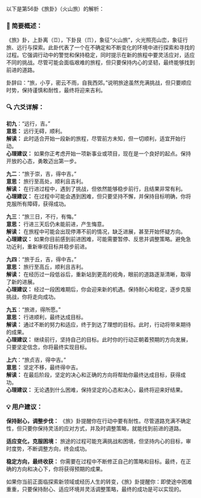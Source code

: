 以下是第56卦《旅卦》（火山旅）的解析：

### 🌱 简要概述：

《旅》卦，上卦离（☲），下卦艮（☶），象征“火山旅”，火光照亮山峦，象征行旅、远行与探索。此卦代表了一个在不确定和不断变化的环境中进行探索和寻找的过程。它强调行动中的警觉和保持稳定，同时提示在新的旅程中要灵活应对，适应不同的挑战。尽管可能会面临艰难的旅程，但只要保持内心的坚韧，最终能够找到前进的道路。

卦辞曰：“旅，小亨，密云不雨，自我西郊。”说明旅途虽然充满挑战，但只要顺应时势，保持谨慎和耐性，最终将迎来吉利。

### 🔍 六爻详解：

__初九__：“远行，吉。”  
__意思：__ 远行无碍，顺利。  
__解读：__ 此时适合开始一段新的旅程，尽管前方未知，但一切顺利，适宜开始行动。  
__心理建议：__ 如果你正考虑开始一项新事业或项目，现在是一个良好的起点。保持开放的心态，勇敢迈出第一步。

__九二__：“旅于崇，吉，得中吉。”  
__意思：__ 旅行至高处，顺利且吉利。  
__解读：__ 在行进过程中，遇到了挑战，但依然能够稳步前行，且结果非常有利。  
__心理建议：__ 在过程中可能会遇到困难，但只要坚持不懈，并保持目标明确，你将克服所有障碍，获得成功。

__九三__：“旅三日，不行，有悔。”  
__意思：__ 行进三天后仍未能前进，产生悔意。  
__解读：__ 在旅程中可能会出现停滞不前的情况，缺乏进展，甚至开始怀疑方向。  
__心理建议：__ 如果你目前感到前进困难，可能需要暂停、反思并调整策略。避免急功近利，重新审视目标并稳步前进。

__九四__：“旅于丘，吉，得中吉。”  
__意思：__ 旅行至高丘，顺利且吉利。  
__解读：__ 在经历过一段低谷后，重新站到更高的视角，眼前的道路逐渐清晰，取得了新的进展。  
__心理建议：__ 经过一段困难期后，你会迎来新的机遇。保持耐心和稳定，逐步克服挑战，你将走向成功。

__九五__：“旅进，得所愿。”  
__意思：__ 行进顺利，最终达成目标。  
__解读：__ 通过不断的努力和适应，终于到达了理想的目标。此时，行动将带来期待的成果。  
__心理建议：__ 继续前行，坚持自己的目标。此时你的行动正朝着预期的方向发展，只要坚定信念，你将最终实现目标。

__上六__：“旅贞吉，得中吉。”  
__意思：__ 坚定不移，最终得中吉。  
__解读：__ 在最后阶段，坚定的决心和正确的方向将帮助你最终达成目标，获得成功。  
__心理建议：__ 无论遇到什么困难，保持坚定的心态和决心，最终将迎来好结果。

### 💡 用户建议：

__保持耐心，调整步伐：__ 《旅》卦提醒你在行动中要有耐性。尽管道路充满不确定性，但只要你保持灵活的应对方式，并及时调整策略，就能找到前进的道路。

__适应变化，克服困境：__ 旅途的过程可能充满挑战和困境，但坚持内心的目标，审时度势，不断调整方向，终会成功。

__稳定方向，最终收获：__ 你需要在过程中不断修正自己的策略和目标。最终，在正确的方向和决心下，你将获得预期的成果。

如果你当前正面临探索新领域或经历人生的转变，《旅》卦提醒你：即使途中困难重重，只要保持耐心、适应环境并灵活调整策略，最终的成功是可以实现的。

